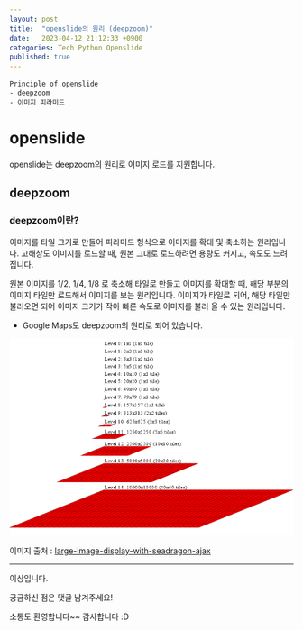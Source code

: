 ```yaml
---
layout: post
title:  "openslide의 원리 (deepzoom)"
date:   2023-04-12 21:12:33 +0900
categories: Tech Python Openslide
published: true
---
```

```
Principle of openslide
- deepzoom
- 이미지 피라미드
```

# openslide

openslide는 deepzoom의 원리로 이미지 로드를 지원합니다.

## deepzoom

### deepzoom이란?

이미지를 타일 크기로 만들어 피라미드 형식으로 이미지를 확대 및 축소하는 원리입니다.
고해상도 이미지를 로드할 때, 원본 그대로 로드하려면 용량도 커지고, 속도도 느려집니다.

원본 이미지를 1/2, 1/4, 1/8 로 축소해 타일로 만들고 이미지를 확대할 때, 해당 부분의 이미지 타일만 로드해서 이미지를 보는 원리입니다.
이미지가 타일로 되어, 해당 타일만 불러오면 되어 이미지 크기가 작아 빠른 속도로 이미지를 불러 올 수 있는 원리입니다.

- Google Maps도 deepzoom의 원리로 되어 있습니다.

![python_openslide1.png](/assets/img/Tech/Python/Openslide/Principle_of_openslide/python_openslide1.png)

이미지 출처 : [large-image-display-with-seadragon-ajax](https://objectcomputing.com/resources/publications/sett/october-2011-large-image-display-with-seadragon-ajax)

---

이상입니다.

궁금하신 점은 댓글 남겨주세요!

소통도 환영합니다~~ 감사합니다 :D